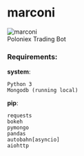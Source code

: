 # marconi  
![marconi](images/marconi.jpeg)  
Poloniex Trading Bot

### Requirements:
__system__:
```
Python 3
Mongodb (running local)
```
__pip__:
```
requests
bokeh
pymongo
pandas
autobahn[asyncio]
aiohttp
```
